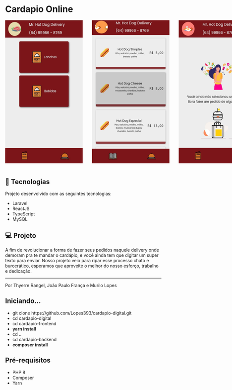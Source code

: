 # Cardapio Online

<div align="center" style="display: flex; flex-direction: row">
  <img alt="cardapio" title="cardapio-online" src="./.github/main.png" width="250px"/>
  <img alt="Produtos" src=".github/produtos.png" width="250px" style="margin: 0 30px">
  <img alt="Pedidos" src=".github/pedidos.png" width="250px">
</div>

<br/>

## 🚀 Tecnologias

Projeto desenvolvido com as seguintes tecnologias:

- Laravel
- ReactJS
- TypeScript
- MySQL

## 💻 Projeto

A fim de revolucionar a forma de fazer seus pedidos naquele delivery onde demoram pra te mandar o cardápio, e você ainda tem que digitar um super texto para enviar.
Nosso projeto veio para ripar esse processo chato e burocrático, esperamos que aproveite o melhor do nosso esforço, trabalho e dedicação.

---

Por Thyerre Rangel, João Paulo França e Murilo Lopes

## Iniciando...

<ul>
    <li>git clone https://github.com/Lopes393/cardapio-digital.git</li>
    <li>cd cardapio-digital</li>
    <li>cd cardapio-frontend</li>
    <li><strong>yarn install</strong></li>
    <li>cd ..</li>
    <li>cd cardapio-backend</li>
    <li><strong>composer install</strong></li>
</ul>

## Pré-requisitos

<ul>
    <li>PHP 8</li>
    <li>Composer</li>
    <li>Yarn</li>
</ul>